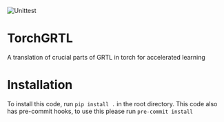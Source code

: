 ![Unittest](https://github.com/ThomasHelfer/TorchGRTL/actions/workflows/actions.yml/badge.svg)

# TorchGRTL
A translation of crucial parts of GRTL in torch for accelerated learning

Installation 
============

To install this code, run ``pip install .`` in the root directory. This code also has pre-commit hooks, to use this please run ``pre-commit install``
